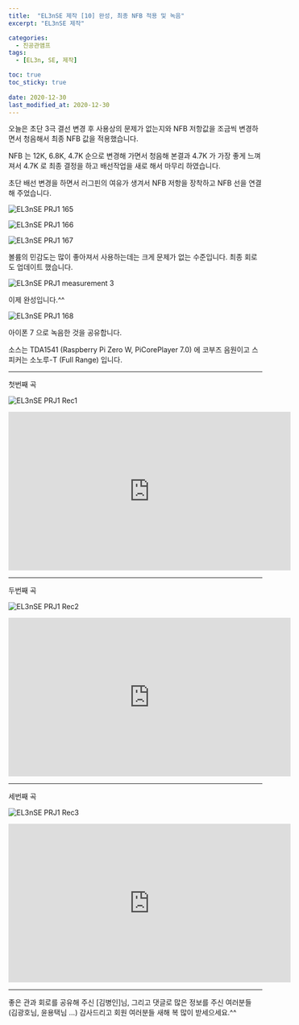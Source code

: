 ```yaml
---
title:  "EL3nSE 제작 [10] 완성, 최종 NFB 적용 및 녹음"
excerpt: "EL3nSE 제작"

categories:
  - 진공관앰프
tags:
  - [EL3n, SE, 제작]

toc: true
toc_sticky: true
 
date: 2020-12-30
last_modified_at: 2020-12-30
---
```

오늘은 초단 3극 결선 변경 후 사용상의 문제가 없는지와 NFB 저항값을 조금씩 변경하면서 청음해서 최종 NFB 값을 적용했습니다.

NFB 는 12K, 6.8K, 4.7K 순으로 변경해 가면서 청음해 본결과 4.7K 가 가장 좋게 느껴져서 4.7K 로 최종 결정을 하고 배선작업을 새로 해서 마무리 하였습니다.

초단 배선 변경을 하면서 러그핀의 여유가 생겨서 NFB 저항을 장착하고 NFB 선을 연결해 주었습니다.

![EL3nSE PRJ1 165](/assets/images/EL3nSE_PRJ1_165.jpg)

![EL3nSE PRJ1 166](/assets/images/EL3nSE_PRJ1_166.jpg)

![EL3nSE PRJ1 167](/assets/images/EL3nSE_PRJ1_167.jpg)

볼륨의 민감도는 많이 좋아져서 사용하는데는 크게 문제가 없는 수준입니다. 
최종 회로도 업데이트 했습니다.

![EL3nSE PRJ1 measurement 3](/assets/images/EF86-EL3N-BlackBird_measurement_3.png)

이제 완성입니다.^^

![EL3nSE PRJ1 168](/assets/images/EL3nSE_PRJ1_168.jpg)

아이폰 7 으로 녹음한 것을 공유합니다.

소스는 TDA1541 (Raspberry Pi Zero W, PiCorePlayer 7.0) 에 코부즈 음원이고
스피커는 소노루-T (Full Range) 입니다.

---
첫번째 곡

![EL3nSE PRJ1 Rec1](/assets/images/EL3nSE_PRJ1_REC_1.png)

<iframe width="560" height="315" src="https://www.youtube.com/embed/pNgtjYAtl_Y" frameborder="0" allowfullscreen></iframe>

---
두번째 곡

![EL3nSE PRJ1 Rec2](/assets/images/EL3nSE_PRJ1_REC_2.png)

<iframe width="560" height="315" src="https://www.youtube.com/embed/gh6mgeI6shI" frameborder="0" allowfullscreen></iframe>

---
세번째 곡

![EL3nSE PRJ1 Rec3](/assets/images/EL3nSE_PRJ1_REC_3.png)

<iframe width="560" height="315" src="https://www.youtube.com/embed/4eGFB1FB-DI" frameborder="0" allowfullscreen></iframe>

---
좋은 관과 회로를 공유해 주신 [김병인]님, 그리고 댓글로 많은 정보를 주신 여러분들 (김광호님, 윤용택님 ...) 감사드리고 회원 여러분들 새해 복 많이 받세으세요.^^
